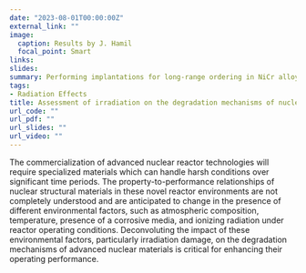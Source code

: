 ```yaml
---
date: "2023-08-01T00:00:00Z"
external_link: ""
image:
  caption: Results by J. Hamil
  focal_point: Smart
links:
slides: 
summary: Performing implantations for long-range ordering in NiCr alloys
tags:
- Radiation Effects
title: Assessment of irradiation on the degradation mechanisms of nuclear structural materials
url_code: ""
url_pdf: ""
url_slides: ""
url_video: ""
---
```

The commercialization of advanced nuclear reactor technologies will require specialized materials which can handle harsh conditions over significant time periods.  The property-to-performance relationships of nuclear structural materials in these novel reactor environments are not completely understood and are anticipated to change in the presence of different environmental factors, such as atmospheric composition, temperature, presence of a corrosive media, and ionizing radiation under reactor operating conditions. Deconvoluting the impact of these environmental factors, particularly irradiation damage, on the degradation mechanisms of advanced nuclear materials is critical for enhancing their operating performance.  